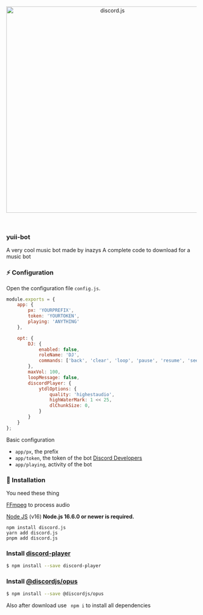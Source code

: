 <div align="center">
  <br />
  <p>
    <a href="https://discord.js.org"><img src="https://discord.js.org/static/logo.svg" width="546" alt="discord.js" /></a>
  </p>
  <br />
</div>

### yuii-bot

A very cool music bot made by inazys
A complete code to download for a music bot

### ⚡ Configuration

Open the configuration file `config.js`.

```js
module.exports = {
    app: {
        px: 'YOURPREFIX',
        token: 'YOURTOKEN',
        playing: 'ANYTHING'
    },

    opt: {
        DJ: {
            enabled: false,
            roleName: 'DJ',
            commands: ['back', 'clear', 'loop', 'pause', 'resume', 'seek', 'shuffle', 'skip', 'stop', 'volume']
        },
        maxVol: 100,
        loopMessage: false,
        discordPlayer: {
            ytdlOptions: {
                quality: 'highestaudio',
                highWaterMark: 1 << 25,
                dlChunkSize: 0,
            }
        }
    }
};
```

Basic configuration

- `app/px`, the prefix
- `app/token`, the token of the bot [Discord Developers](https://discordapp.com/developers/applications)
- `app/playing`, activity of the bot


### 📑 Installation

You need these thing

[FFmpeg](https://www.ffmpeg.org) to process audio

[Node JS](https://nodejs.org/en/) (v16)
**Node.js 16.6.0 or newer is required.**  

```sh-session
npm install discord.js
yarn add discord.js
pnpm add discord.js
```
### Install **[discord-player](https://npmjs.com/package/discord-player)**

```sh
$ npm install --save discord-player
```

### Install **[@discordjs/opus](https://npmjs.com/package/@discordjs/opus)**

```sh
$ npm install --save @discordjs/opus
```

Also after download use ```
npm i``` to install all dependencies
